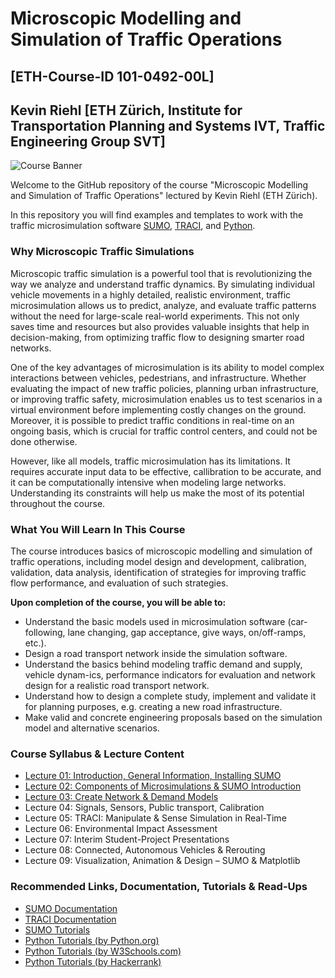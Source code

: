 # Microscopic Modelling and Simulation of Traffic Operations 
## [ETH-Course-ID 101-0492-00L]
## Kevin Riehl [ETH Zürich, Institute for Transportation Planning and Systems IVT, Traffic Engineering Group SVT]

![Course Banner](pictures/banner.PNG "Course Banner")

Welcome to the GitHub repository of the course "Microscopic Modelling and Simulation of Traffic Operations" lectured by Kevin Riehl (ETH Zürich).

In this repository you will find examples and templates to work with the traffic microsimulation software [SUMO](https://sumo.dlr.de/), [TRACI](https://sumo.dlr.de/docs/TraCI.html), and [Python](https://www.python.org/).

### Why Microscopic Traffic Simulations

Microscopic traffic simulation is a powerful tool that is revolutionizing the way we analyze and understand traffic dynamics. 
By simulating individual vehicle movements in a highly detailed, realistic environment, traffic microsimulation allows us to predict, analyze, and evaluate traffic patterns without the need for large-scale real-world experiments. 
This not only saves time and resources but also provides valuable insights that help in decision-making, from optimizing traffic flow to designing smarter road networks.

One of the key advantages of microsimulation is its ability to model complex interactions between vehicles, pedestrians, and infrastructure. 
Whether evaluating the impact of new traffic policies, planning urban infrastructure, or improving traffic safety, microsimulation enables us to test scenarios in a virtual environment before implementing costly changes on the ground.
Moreover, it is possible to predict traffic conditions in real-time on an ongoing basis, which is crucial for traffic control centers, and could not be done otherwise.

However, like all models, traffic microsimulation has its limitations. 
It requires accurate input data to be effective, callibration to be accurate, and it can be computationally intensive when modeling large networks. Understanding its constraints will help us make the most of its potential throughout the course.


### What You Will Learn In This Course
The course introduces basics of microscopic modelling and simulation of traffic operations, including model design and development, calibration, validation, data analysis, identification of strategies for improving traffic flow performance, and evaluation of such strategies. 

**Upon completion of the course, you will be able to:**
- Understand the basic models used in microsimulation software (car-following, lane changing, gap acceptance, give ways, on/off-ramps, etc.).
- Design a road transport network inside the simulation software.
- Understand the basics behind modeling traffic demand and supply, vehicle dynam-ics, performance indicators for evaluation and network design for a realistic road transport network.
- Understand how to design a complete study, implement and validate it for planning purposes, e.g. creating a new road infrastructure.
- Make valid and concrete engineering proposals based on the simulation model and alternative scenarios.

### Course Syllabus & Lecture Content
- [Lecture 01: Introduction, General Information, Installing SUMO](https://github.com/DerKevinRiehl/eth_microsimulation_traffic/blob/main/Lecture01/README.md)
- [Lecture 02: Components of Microsimulations & SUMO Introduction](https://github.com/DerKevinRiehl/eth_microsimulation_traffic/blob/main/Lecture02/README.md)
- [Lecture 03: Create Network & Demand Models](https://github.com/DerKevinRiehl/eth_microsimulation_traffic/blob/main/Lecture03/README.md)
- Lecture 04: Signals, Sensors, Public transport, Calibration
- Lecture 05: TRACI: Manipulate & Sense Simulation in Real-Time
- Lecture 06: Environmental Impact Assessment
- Lecture 07: Interim Student-Project Presentations
- Lecture 08: Connected, Autonomous Vehicles & Rerouting
- Lecture 09: Visualization, Animation & Design – SUMO & Matplotlib



### Recommended Links, Documentation, Tutorials & Read-Ups

- [SUMO Documentation](https://sumo.dlr.de/docs/index.html "SUMO Documentation")
- [TRACI Documentation](https://sumo.dlr.de/pydoc/traci.html "TRACI Documentation")
- [SUMO Tutorials](https://sumo.dlr.de/docs/Tutorials/index.html "SUMO Tutorials")
- [Python Tutorials (by Python.org)](https://docs.python.org/3/tutorial/index.html "Python Tutorial (by Python.org)")
- [Python Tutorials (by W3Schools.com)](https://www.w3schools.com/python/ "Python Tutorial (by W3Schools.com)")
- [Python Tutorials (by Hackerrank)](https://www.hackerrank.com/domains/python "Python Tutorial (by Hackerrank)")
